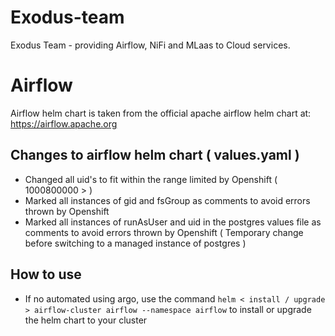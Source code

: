 # Exodus-team
Exodus Team - providing Airflow, NiFi and MLaas to Cloud services.


# Airflow
Airflow helm chart is taken from the official apache airflow helm chart at:  https://airflow.apache.org

## Changes to airflow helm chart ( values.yaml )
 * Changed all uid's to fit within the range limited by Openshift ( 1000800000 > )
 * Marked all instances of gid and fsGroup as comments to avoid errors thrown by Openshift
 * Marked all instances of runAsUser and uid in the postgres values file as comments to avoid errors thrown by Openshift ( Temporary change before switching to a managed instance of postgres )

 ## How to use
  * If no automated using argo, use the command `helm < install / upgrade > airflow-cluster airflow --namespace airflow` to install or upgrade the helm chart to your cluster